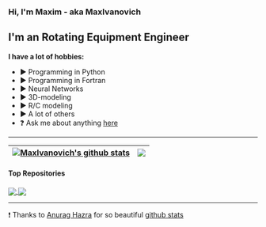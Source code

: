 ### Hi, I'm Maxim - aka MaxIvanovich ###

## I'm an Rotating Equipment Engineer ##
**I have a lot of hobbies:**
- :arrow_forward: Programming in Python
- :arrow_forward: Programming in Fortran
- :arrow_forward: Neural Networks
- :arrow_forward: 3D-modeling
- :arrow_forward: R/C modeling
- :arrow_forward: A lot of others
- :question: Ask me about anything [here](https://github.com/MaxIvanovich/MaxIvanovich/issues)

---

| <a href="https://github.com/anuraghazra/github-readme-stats"><img align="center" src="https://github-readme-stats.vercel.app/api?username=MaxIvanovich&show_icons=true&include_all_commits=true&theme=graywhite&hide_border=true" alt="MaxIvanovich's github stats" /></a> | <a href="https://github.com/anuraghazra/github-readme-stats"><img align="center" src="https://github-readme-stats.vercel.app/api/top-langs/?username=MaxIvanovich&layout=compact&theme=graywhite&hide_border=true" /></a> |
| ------------- | ------------- |

#### Top Repositories ####

<a href="https://github.com/MaxIvanovich/mcap_fs">
  <img align="center" src="https://github-readme-stats.vercel.app/api/pin/?username=MaxIvanovich&repo=mcap_fs&theme=graywhite" />
</a>
<a href="https://github.com/MaxIvanovich/MaxIvanovich">
  <img align="center" src="https://github-readme-stats.vercel.app/api/pin/?username=MaxIvanovich&repo=MaxIvanovich&theme=graywhite" />
</a>

---

:exclamation: Thanks to [Anurag Hazra](https://github.com/anuraghazra) for so beautiful [github stats](https://github.com/anuraghazra/github-readme-stats)
